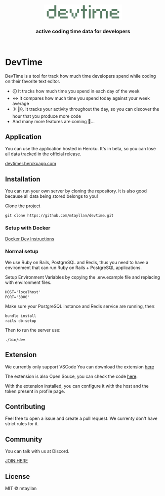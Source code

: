 <div align="center">
  <br>
  <img src="devtime.png" alt="Devtime Logo" width="50%"/>
  <br>
  <h3>
    <strong>active coding time data for developers</strong>
  </h3>
</div>
<br>

# DevTime

DevTime is a tool for track how much time developers spend while coding on their favorite text editor.

- ⏲️ It tracks how much time you spend in each day of the week
- ↔️ It compares how much time you spend today against your week average
- ☀️🌄🌜 It tracks your activity throughout the day, so you can discover the hour that you produce more code
- And many more features are coming 🚀...

## Application
You can use the application hosted in Heroku. It's in beta, so you can lose all data tracked in the official release.

[devtimer.herokuapp.com](https://devtimer.herokuapp.com/)
## Installation

You can run your own server by cloning the repository. It is also good because all data being stored belongs to you!

Clone the project

```
git clone https://github.com/mtayllan/devtime.git
```

### Setup with Docker

[Docker Dev Instructions](.dockerdev)

### Normal setup
We use Ruby on Rails, PostgreSQL and Redis, thus you need to have a environment that can run Ruby on Rails + PostgreSQL applications.

Setup Environment Variables by copying the .env.example file and replacing with environment files.
```
HOST='localhost'
PORT='3000'
```
Make sure your PostgreSQL instance and Redis service are running, then:
```
bundle install
rails db:setup
```
Then to run the server use:
```
./bin/dev
```

## Extension

We currently only support VSCode
You can download the extension [here](https://marketplace.visualstudio.com/items?itemName=mtayllan.devtimee-vscode)

The extension is also Open Souce, you can check the code [here](https://github.com/mtayllan/devtime-vscode).

With the extension installed, you can configure it with the host and the token present in profile page.

## Contributing
Feel free to open a issue and create a pull request. We currenty don't have strict rules for it.

## Community

You can talk with us at Discord.

[JOIN HERE](https://discord.gg/ehQCkvdKEX)


## License
MIT © mtayllan

